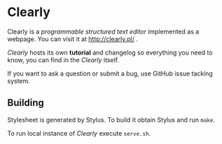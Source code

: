 Clearly
=======

Clearly is a *programmable structured text editor* implemented as a webpage. You can visit it at http://clearly.pl/ .

*Clearly* hosts its own **tutorial** and changelog so everything you need to know, you can find in the *Clearly* itself.

If you want to ask a question or submit a bug, use GitHub issue tacking system.

Building
--------

Stylesheet is generated by Stylus. To build it obtain Stylus and run `make`.

To run local instance of *Clearly* execute `serve.sh`.
